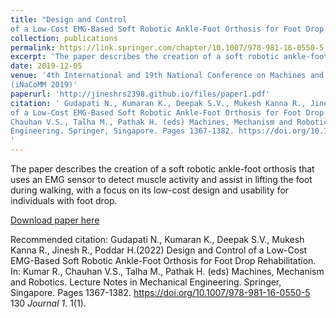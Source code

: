 ```yaml
---
title: "Design and Control
of a Low-Cost EMG-Based Soft Robotic Ankle-Foot Orthosis for Foot Drop Rehabilitation. "
collection: publications
permalink: https://link.springer.com/chapter/10.1007/978-981-16-0550-5_130
excerpt: 'The paper describes the creation of a soft robotic ankle-foot orthosis that uses an EMG sensor to detect muscle activity and assist in lifting the foot during walking, with a focus on its low-cost design and usability for individuals with foot drop.'
date: 2019-12-05
venue: '4th International and 19th National Conference on Machines and Mechanisms
(iNaCoMM 2019)'
paperurl: 'http://jineshrs2398.github.io/files/paper1.pdf'
citation: ' Gudapati N., Kumaran K., Deepak S.V., Mukesh Kanna R., Jinesh R., Poddar H.(2022) Design and Control
of a Low-Cost EMG-Based Soft Robotic Ankle-Foot Orthosis for Foot Drop Rehabilitation. In: Kumar R.,
Chauhan V.S., Talha M., Pathak H. (eds) Machines, Mechanism and Robotics. Lecture Notes in Mechanical
Engineering. Springer, Singapore. Pages 1367-1382. https://doi.org/10.1007/978-981-16-0550-5 130
'
---
```

The paper describes the creation of a soft robotic ankle-foot orthosis that uses an EMG sensor to detect muscle activity and assist in lifting the foot during walking, with a focus on its low-cost design and usability for individuals with foot drop.

[Download paper here](http://jineshrs2398.github.io/files/paper1.pdf)

Recommended citation:  Gudapati N., Kumaran K., Deepak S.V., Mukesh Kanna R., Jinesh R., Poddar H.(2022) Design and Control
of a Low-Cost EMG-Based Soft Robotic Ankle-Foot Orthosis for Foot Drop Rehabilitation. In: Kumar R.,
Chauhan V.S., Talha M., Pathak H. (eds) Machines, Mechanism and Robotics. Lecture Notes in Mechanical
Engineering. Springer, Singapore. Pages 1367-1382. https://doi.org/10.1007/978-981-16-0550-5 130
<i>Journal 1</i>. 1(1).

